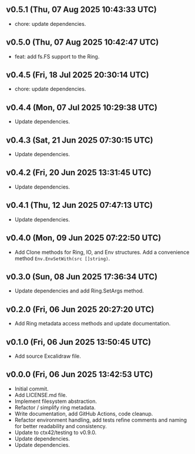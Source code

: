 ## v0.5.1 (Thu, 07 Aug 2025 10:43:33 UTC)
- chore: update dependencies.

## v0.5.0 (Thu, 07 Aug 2025 10:42:47 UTC)
- feat: add fs.FS support to the Ring.

## v0.4.5 (Fri, 18 Jul 2025 20:30:14 UTC)
- chore: update dependencies.

## v0.4.4 (Mon, 07 Jul 2025 10:29:38 UTC)
- Update dependencies.

## v0.4.3 (Sat, 21 Jun 2025 07:30:15 UTC)
- Update dependencies.

## v0.4.2 (Fri, 20 Jun 2025 13:31:45 UTC)
- Update dependencies.

## v0.4.1 (Thu, 12 Jun 2025 07:47:13 UTC)
- Update dependencies.

## v0.4.0 (Mon, 09 Jun 2025 07:22:50 UTC)
- Add Clone methods for Ring, IO, and Env structures. Add a convenience method `Env.EnvSetWith(src []string)`.

## v0.3.0 (Sun, 08 Jun 2025 17:36:34 UTC)
- Update dependencies and add Ring.SetArgs method.

## v0.2.0 (Fri, 06 Jun 2025 20:27:20 UTC)
- Add Ring metadata access methods and update documentation.

## v0.1.0 (Fri, 06 Jun 2025 13:50:45 UTC)
- Add source Excalidraw file.

## v0.0.0 (Fri, 06 Jun 2025 13:42:53 UTC)
- Initial commit.
- Add LICENSE.md file.
- Implement filesystem abstraction.
- Refactor / simplify ring metadata.
- Write documentation, add GitHub Actions, code cleanup.
- Refactor environment handling, add tests refine comments and naming for better readability and consistency.
- Update to ctx42/testing to v0.9.0.
- Update dependencies.
- Update dependencies.


